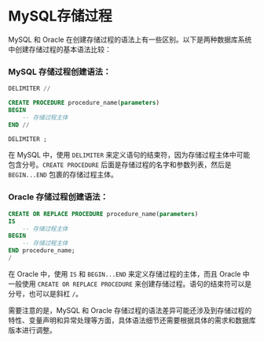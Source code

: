 # MySQL存储过程
MySQL 和 Oracle 在创建存储过程的语法上有一些区别。以下是两种数据库系统中创建存储过程的基本语法比较：

### MySQL 存储过程创建语法：

```sql
DELIMITER //

CREATE PROCEDURE procedure_name(parameters)
BEGIN
    -- 存储过程主体
END //

DELIMITER ;
```

在 MySQL 中，使用 `DELIMITER` 来定义语句的结束符，因为存储过程主体中可能包含分号。`CREATE PROCEDURE` 后面是存储过程的名字和参数列表，然后是 `BEGIN...END` 包裹的存储过程主体。

### Oracle 存储过程创建语法：

```sql
CREATE OR REPLACE PROCEDURE procedure_name(parameters)
IS
    -- 存储过程主体
BEGIN
    -- 存储过程主体
END procedure_name;
/
```

在 Oracle 中，使用 `IS` 和 `BEGIN...END` 来定义存储过程的主体，而且 Oracle 中一般使用 `CREATE OR REPLACE PROCEDURE` 来创建存储过程。语句的结束符可以是分号，也可以是斜杠 `/`。

需要注意的是，MySQL 和 Oracle 存储过程的语法差异可能还涉及到存储过程的特性、变量声明和异常处理等方面，具体语法细节还需要根据具体的需求和数据库版本进行调整。